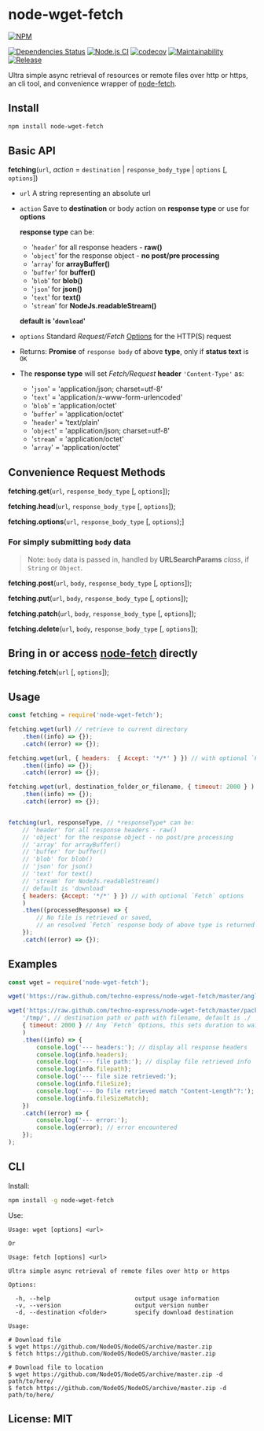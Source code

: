 # node-wget-fetch

[![NPM](https://nodei.co/npm/node-wget-fetch.png)](https://nodei.co/npm/node-wget-fetch/)

[![Dependencies Status][david-image]][david-url] [![Node.js CI](https://github.com/techno-express/node-wget-fetch/workflows/Node.js%20CI/badge.svg)](https://github.com/techno-express/node-wget-fetch/actions) [![codecov](https://codecov.io/gh/techno-express/node-wget-fetch/branch/master/graph/badge.svg?token=QJ7L9IN5Y5)](https://codecov.io/gh/techno-express/node-wget-fetch) [![Maintainability][codeclimate-image]][codeclimate-url][![Release][npm-image]][npm-url]

Ultra simple async retrieval of resources or remote files over http or https, an cli tool, and convenience wrapper of [node-fetch](https://www.npmjs.com/package/node-fetch).

## Install

```bash
npm install node-wget-fetch
```

## Basic API

**fetching**(`url`, *action* = `destination` | `response_body_type` | `options` [, `options`])

- `url` A string representing an absolute url
- `action` Save to **destination** or body action on **response type** or use for **options**

  **response type** can be:
  - '`header`' for all response headers - **raw()**
  - '`object`' for the response object - **no post/pre processing**
  - '`array`' for **arrayBuffer()**
  - '`buffer`' for **buffer()**
  - '`blob`' for **blob()**
  - '`json`' for **json()**
  - '`text`' for **text()**
  - '`stream`' for **NodeJs.readableStream()**

  **default is '`download`'**
- `options` Standard *Request/Fetch* [Options](https://www.npmjs.com/package/node-fetch#fetch-options) for the HTTP(S) request
- Returns: **Promise** of `response body` of above **type**, only if **status text** is `OK`

- The **response type** will set _Fetch/Request_ **header** `'Content-Type'` as:
  - '`json`' = 'application/json; charset=utf-8'
  - '`text`' = 'application/x-www-form-urlencoded'
  - '`blob`' = 'application/octet'
  - '`buffer`' = 'application/octet'
  - '`header`' = 'text/plain'
  - '`object`' = 'application/json; charset=utf-8'
  - '`stream`' = 'application/octet'
  - '`array`' = 'application/octet'

## Convenience Request Methods

**fetching.get**(`url`, `response_body_type` [, `options`]);

**fetching.head**(`url`, `response_body_type` [, `options`]);

**fetching.options**(`url`, `response_body_type` [, `options`);]

### For simply submitting `body` data

> Note: `body` data is passed in, handled by **URLSearchParams** _class_, if `String` or `Object`.

**fetching.post**(`url`, `body`, `response_body_type` [, `options`]);

**fetching.put**(`url`, `body`, `response_body_type` [, `options`]);

**fetching.patch**(`url`, `body`, `response_body_type` [, `options`]);

**fetching.delete**(`url`, `body`, `response_body_type` [, `options`]);

## Bring in or access [node-fetch](https://www.npmjs.com/package/node-fetch) directly

**fetching.fetch**(`url` [, `options`]);

## Usage

```javascript
const fetching = require('node-wget-fetch');

fetching.wget(url) // retrieve to current directory
    .then((info) => {});
    .catch((error) => {});

fetching.wget(url, { headers:  { Accept: '*/*' } }) // with optional `Fetch` options
    .then((info) => {});
    .catch((error) => {});

fetching.wget(url, destination_folder_or_filename, { timeout: 2000 } )  // with optional `Fetch` options
    .then((info) => {});
    .catch((error) => {});


fetching(url, responseType, // *responseType* can be:
    // 'header' for all response headers - raw()
    // 'object' for the response object - no post/pre processing
    // 'array' for arrayBuffer()
    // 'buffer' for buffer()
    // 'blob' for blob()
    // 'json' for json()
    // 'text' for text()
    // 'stream' for NodeJs.readableStream()
    // default is 'download'
    { headers: {Accept: '*/*' } }) // with optional `Fetch` options
    )
    .then((processedResponse) => {
        // No file is retrieved or saved,
        // an resolved `Fetch` response body of above type is returned
    });
    .catch((error) => {});
```

## Examples

```javascript
const wget = require('node-wget-fetch');

wget('https://raw.github.com/techno-express/node-wget-fetch/master/angleman.png'); // angleman.png saved to current folder

wget('https://raw.github.com/techno-express/node-wget-fetch/master/package.json',
    '/tmp/', // destination path or path with filename, default is ./
    { timeout: 2000 } // Any `Fetch` Options, this sets duration to wait for request in milliseconds, default 0
    )
    .then((info) => {
        console.log('--- headers:'); // display all response headers
        console.log(info.headers);
        console.log('--- file path:'); // display file retrieved info
        console.log(info.filepath);
        console.log('--- file size retrieved:');
        console.log(info.fileSize);
        console.log('--- Do file retrieved match "Content-Length"?:');
        console.log(info.fileSizeMatch);
    })
    .catch((error) => {
        console.log('--- error:');
        console.log(error); // error encountered
    });
);
```

## CLI

Install:

```bash
npm install -g node-wget-fetch
```

Use:

```text
Usage: wget [options] <url>

Or

Usage: fetch [options] <url>

Ultra simple async retrieval of remote files over http or https

Options:

  -h, --help                        output usage information
  -v, --version                     output version number
  -d, --destination <folder>        specify download destination

Usage:

# Download file
$ wget https://github.com/NodeOS/NodeOS/archive/master.zip
$ fetch https://github.com/NodeOS/NodeOS/archive/master.zip

# Download file to location
$ wget https://github.com/NodeOS/NodeOS/archive/master.zip -d path/to/here/
$ fetch https://github.com/NodeOS/NodeOS/archive/master.zip -d path/to/here/
```

## License: MIT

[david-url]: https://david-dm.org/techno-express/node-wget-fetch
[david-image]: http://img.shields.io/david/techno-express/node-wget-fetch.svg
[codeclimate-url]: https://codeclimate.com/github/techno-express/node-wget-fetch/maintainability
[codeclimate-image]: https://api.codeclimate.com/v1/badges/0d6a0bc69a8ea29c7de9/maintainability
[coveralls-url]: https://coveralls.io/github/techno-express/node-wget-fetch
[coveralls-image]: https://coveralls.io/repos/github/techno-express/node-wget-fetch/badge.svg
[npm-url]: https://www.npmjs.org/package/node-wget-fetch
[npm-image]: http://img.shields.io/npm/v/node-wget-fetch.svg
